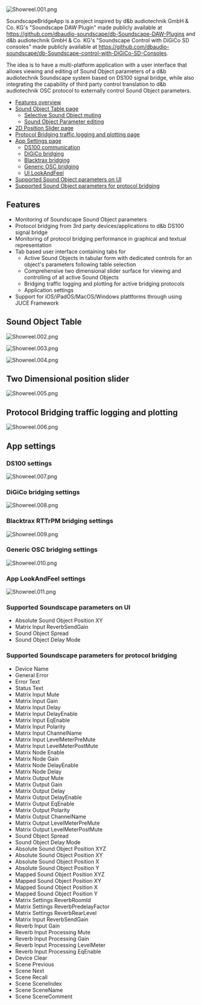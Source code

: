 ![Showreel.001.png](Resources/Documentation/Showreel/Showreel.001.png "SoundscapeBridgeApp Headline Icons")

SoundscapeBridgeApp is a project inspired by d&b audiotechnik GmbH & Co. KG's "Soundscape DAW Plugin" made publicly available at https://github.com/dbaudio-soundscape/db-Soundscape-DAW-Plugins and d&b audiotechnik GmbH & Co. KG's "Soundscape Control with DiGiCo SD consoles" made publicly available at https://github.com/dbaudio-soundscape/db-Soundscape-control-with-DiGiCo-SD-Consoles.

The idea is to have a multi-platform application with a user interface that allows viewing and editing of Sound Object parameters of a d&b audiotechnik Soundscape system based on DS100 signal bridge, while also integrating the capability of third party control translation to d&b audiotechnik OSC protocol to externally control Sound Object parameters.

* [Features overview](#featurebrief)
* [Sound Object Table page](#soundobjecttable)
  * [Selective Sound Object muting](#soundobjectmuting)
  * [Sound Object Parameter editing](#soundobjectparameterediting)
* [2D Position Slider page](#twodimensionalpositionslider)
* [Protocol Bridging traffic logging and plotting page](#protocolbridgingtrafficloggingandplotting)
* [App Settings page](#appsettings)
  * [DS100 communication](#ds100settings)
  * [DiGiCo bridging](#digicosettings)
  * [Blacktrax bridging](#blacktraxsettings)
  * [Generic OSC bridging](#genericoscsettings)
  * [UI LookAndFeel](#lookandfeelsettings)
* [Supported Sound Object parameters on UI](#uiparameters)
* [Supported Sound Object parameters for protocol bridging](#bridgingparameters)


<a name="featurebrief" />

## Features 

* Monitoring of Soundscape Sound Object parameters
* Protocol bridging from 3rd party devices/applications to d&b DS100 signal bridge
* Monitoring of protocol bridging performance in graphical and textual representation
* Tab based user interface containing tabs for
  * Active Sound Objects in tabular form with dedicated controls for an object's parameters following table selection 
  * Comprehensive two dimensional slider surface for viewing and controlling of all active Sound Objects 
  * Bridging traffic logging and plotting for active bridging protocols
  * Application settings
* Support for iOS/iPadOS/MacOS/Windows plattforms through using JUCE Framework

<a name="soundobjecttable" />

## Sound Object Table

![Showreel.002.png](Resources/Documentation/Showreel/Showreel.002.png "Sound Object Table Overview")

<a name="soundobjectmuting" />

![Showreel.003.png](Resources/Documentation/Showreel/Showreel.003.png "Sound Object Table Bridging Mutes")

<a name="soundobjectparameterediting" />

![Showreel.004.png](Resources/Documentation/Showreel/Showreel.004.png "Sound Object Table Selection")

<a name="twodimensionalpositionslider" />

## Two Dimensional position slider

![Showreel.005.png](Resources/Documentation/Showreel/Showreel.005.png "Multislider")

<a name="protocolbridgingtrafficloggingandplotting" />

## Protocol Bridging traffic logging and plotting

![Showreel.006.png](Resources/Documentation/Showreel/Showreel.006.png "Protocol Bridging Statistics")

<a name="appsettings" />

## App settings

<a name="ds100settings" />

### DS100 settings

![Showreel.007.png](Resources/Documentation/Showreel/Showreel.007.png "DS100 Settings")

<a name="digicosettings" />

### DiGiCo bridging settings

![Showreel.008.png](Resources/Documentation/Showreel/Showreel.008.png "DiGiCo Bridging Settings")

<a name="blacktraxsettings" />

### Blacktrax RTTrPM bridging settings

![Showreel.009.png](Resources/Documentation/Showreel/Showreel.009.png "Blacktrax Bridging Settings")

<a name="genericoscsettings" />

### Generic OSC bridging settings

![Showreel.010.png](Resources/Documentation/Showreel/Showreel.010.png "Generic OSC Bridging Settings")

<a name="lookandfeelsettings" />

### App LookAndFeel settings

![Showreel.011.png](Resources/Documentation/Showreel/Showreel.011.png "Light LookAndFeel")

<a name="uiparameters" />

### Supported Soundscape parameters on UI

- Absolute Sound Object Position XY
- Matrix Input ReverbSendGain
- Sound Object Spread
- Sound Object Delay Mode

<a name="bridgingparameters" />

### Supported Soundscape parameters for protocol bridging

- Device Name
- General Error
- Error Text
- Status Text
- Matrix Input Mute
- Matrix Input Gain
- Matrix Input Delay
- Matrix Input DelayEnable
- Matrix Input EqEnable
- Matrix Input Polarity
- Matrix Input ChannelName
- Matrix Input LevelMeterPreMute
- Matrix Input LevelMeterPostMute
- Matrix Node Enable
- Matrix Node Gain
- Matrix Node DelayEnable
- Matrix Node Delay
- Matrix Output Mute
- Matrix Output Gain
- Matrix Output Delay
- Matrix Output DelayEnable
- Matrix Output EqEnable
- Matrix Output Polarity
- Matrix Output ChannelName
- Matrix Output LevelMeterPreMute
- Matrix Output LevelMeterPostMute
- Sound Object Spread
- Sound Object Delay Mode
- Absolute Sound Object Position XYZ
- Absolute Sound Object Position XY
- Absolute Sound Object Position X
- Absolute Sound Object Position Y
- Mapped Sound Object Position XYZ
- Mapped Sound Object Position XY
- Mapped Sound Object Position X
- Mapped Sound Object Position Y
- Matrix Settings ReverbRoomId
- Matrix Settings ReverbPredelayFactor
- Matrix Settings ReverbRearLevel
- Matrix Input ReverbSendGain
- Reverb Input Gain
- Reverb Input Processing Mute
- Reverb Input Processing Gain
- Reverb Input Processing LevelMeter
- Reverb Input Processing EqEnable
- Device Clear
- Scene Previous
- Scene Next
- Scene Recall
- Scene SceneIndex
- Scene SceneName
- Scene SceneComment